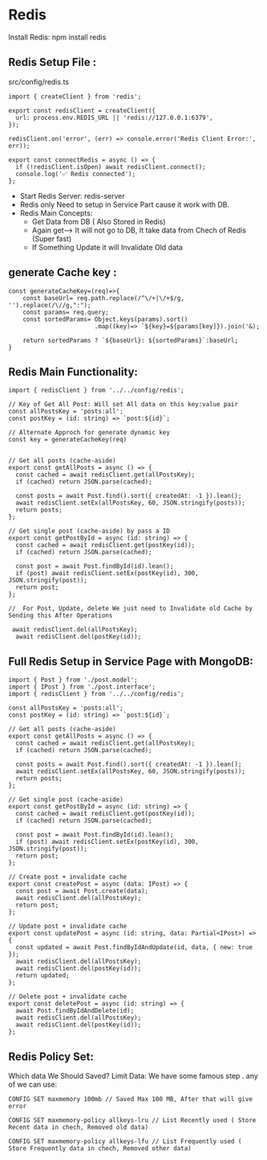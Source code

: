 # Redis

Install Redis: npm install redis

## Redis Setup File :

src/config/redis.ts

```
import { createClient } from 'redis';

export const redisClient = createClient({
  url: process.env.REDIS_URL || 'redis://127.0.0.1:6379',
});

redisClient.on('error', (err) => console.error('Redis Client Error:', err));

export const connectRedis = async () => {
  if (!redisClient.isOpen) await redisClient.connect();
  console.log('✅ Redis connected');
};
```

- Start Redis Server: redis-server
- Redis only Need to setup in Service Part cause it work with DB.
- Redis Main Concepts:
  - Get Data from DB ( Also Stored in Redis)
  - Again get--> It will not go to DB, It take data from Chech of Redis (Super fast)
  - If Something Update it will Invalidate Old data

## generate Cache key :

```
const generateCacheKey=(req)=>{
    const baseUrl= req.path.replace(/^\/+|\/+$/g, '').replace(/\//g,":");
    const params= req.query;
    const sortedParams= Object.keys(params).sort()
                        .map((key)=> `${key}=${params[key]}).join('&);

    return sortedParams ? `${baseUrl}: ${sortedParams}`:baseUrl;
}
```

## Redis Main Functionality:

```
import { redisClient } from '../../config/redis';

// Key of Get All Post: Will set All data on this key:value pair
const allPostsKey = 'posts:all';
const postKey = (id: string) => `post:${id}`;

// Alternate Approch for generate dynamic key
const key = generateCacheKey(req)


// Get all posts (cache-aside)
export const getAllPosts = async () => {
  const cached = await redisClient.get(allPostsKey);
  if (cached) return JSON.parse(cached);

  const posts = await Post.find().sort({ createdAt: -1 }).lean();
  await redisClient.setEx(allPostsKey, 60, JSON.stringify(posts));
  return posts;
};

// Get single post (cache-aside) by pass a ID
export const getPostById = async (id: string) => {
  const cached = await redisClient.get(postKey(id));
  if (cached) return JSON.parse(cached);

  const post = await Post.findById(id).lean();
  if (post) await redisClient.setEx(postKey(id), 300, JSON.stringify(post));
  return post;
};

//  For Post, Update, delete We just need to Invalidate old Cache by Sending this After Operations

 await redisClient.del(allPostsKey);
  await redisClient.del(postKey(id));

```

## Full Redis Setup in Service Page with MongoDB:

```
import { Post } from './post.model';
import { IPost } from './post.interface';
import { redisClient } from '../../config/redis';

const allPostsKey = 'posts:all';
const postKey = (id: string) => `post:${id}`;

// Get all posts (cache-aside)
export const getAllPosts = async () => {
  const cached = await redisClient.get(allPostsKey);
  if (cached) return JSON.parse(cached);

  const posts = await Post.find().sort({ createdAt: -1 }).lean();
  await redisClient.setEx(allPostsKey, 60, JSON.stringify(posts));
  return posts;
};

// Get single post (cache-aside)
export const getPostById = async (id: string) => {
  const cached = await redisClient.get(postKey(id));
  if (cached) return JSON.parse(cached);

  const post = await Post.findById(id).lean();
  if (post) await redisClient.setEx(postKey(id), 300, JSON.stringify(post));
  return post;
};

// Create post + invalidate cache
export const createPost = async (data: IPost) => {
  const post = await Post.create(data);
  await redisClient.del(allPostsKey);
  return post;
};

// Update post + invalidate cache
export const updatePost = async (id: string, data: Partial<IPost>) => {
  const updated = await Post.findByIdAndUpdate(id, data, { new: true });
  await redisClient.del(allPostsKey);
  await redisClient.del(postKey(id));
  return updated;
};

// Delete post + invalidate cache
export const deletePost = async (id: string) => {
  await Post.findByIdAndDelete(id);
  await redisClient.del(allPostsKey);
  await redisClient.del(postKey(id));
};
```

## Redis Policy Set:

Which data We Should Saved? Limit Data: We have some famous step . any of we can use:

```
CONFIG SET maxmemory 100mb // Saved Max 100 MB, After that will give error

CONFIG SET maxmemory-policy allkeys-lru // List Recently used ( Store Recent data in chech, Removed old data)

CONFIG SET maxmemory-policy allkeys-lfu // List Frequently used ( Store Frequently data in chech, Removed other data)


```
